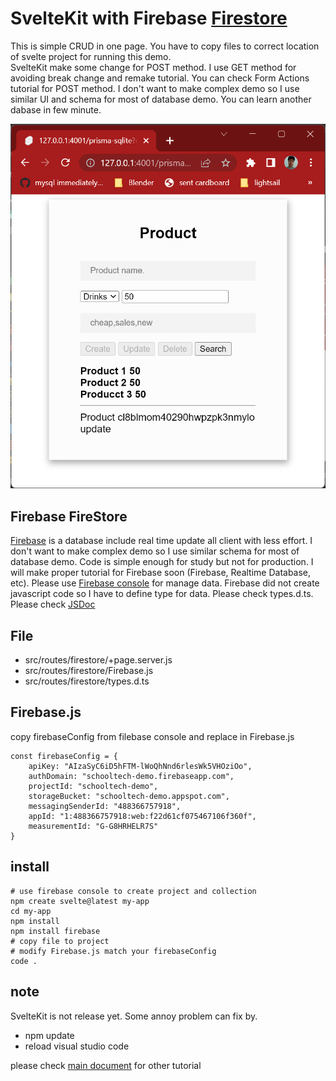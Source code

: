 # SvelteKit with Firebase [Firestore](https://firebase.google.com/docs/firestore/quickstart)

This is simple CRUD in one page. 
You have to copy files to correct location of svelte project 
for running this demo.  
SvelteKit make some change for POST method. 
I use GET method for avoiding break change and remake tutorial.
You can check Form Actions tutorial for POST method.
I don't want to make complex demo so I use similar UI and schema for most of database demo. You can learn another dabase in few minute.

![Product UI](../../../asset/product-ui.png)

## Firebase FireStore
[Firebase](https://firebase.google.com/docs) is a database include real time 
update all client with less effort. 
I don't want to make complex demo so I use similar schema for most of database demo. Code is simple enough for study but not for production.
I will make proper tutorial for Firebase soon (Firebase, Realtime Database, etc).
Please use [Firebase console](https://console.firebase.google.com/) for manage data.
Firebase did not create javascript code so I have to define type for data. 
Please check types.d.ts. Please check [JSDoc](https://www.typescriptlang.org/docs/handbook/jsdoc-supported-types.html)

## File
- src/routes/firestore/+page.server.js
- src/routes/firestore/Firebase.js
- src/routes/firestore/types.d.ts

## Firebase.js
copy firebaseConfig from filebase console and replace in Firebase.js

    const firebaseConfig = {
        apiKey: "AIzaSyC6iD5hFTM-lWoQhNnd6rlesWk5VHOziOo",
        authDomain: "schooltech-demo.firebaseapp.com",
        projectId: "schooltech-demo",
        storageBucket: "schooltech-demo.appspot.com",
        messagingSenderId: "488366757918",
        appId: "1:488366757918:web:f22d61cf075467106f360f",
        measurementId: "G-G8HRHELR7S"
    }
## install
    # use firebase console to create project and collection
    npm create svelte@latest my-app
    cd my-app
    npm install
    npm install firebase
    # copy file to project
    # modify Firebase.js match your firebaseConfig 
    code .

## note

SvelteKit is not release yet. Some annoy problem can fix by. 
- npm update
- reload visual studio code

please check [main document](https://github.com/schooltechx/youtube/tree/main/svelte/svelte-kit) for other tutorial
